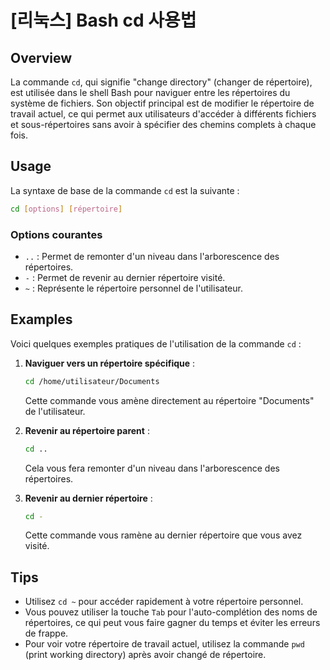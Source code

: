 # [리눅스] Bash cd 사용법

## Overview
La commande `cd`, qui signifie "change directory" (changer de répertoire), est utilisée dans le shell Bash pour naviguer entre les répertoires du système de fichiers. Son objectif principal est de modifier le répertoire de travail actuel, ce qui permet aux utilisateurs d'accéder à différents fichiers et sous-répertoires sans avoir à spécifier des chemins complets à chaque fois.

## Usage
La syntaxe de base de la commande `cd` est la suivante :

```bash
cd [options] [répertoire]
```

### Options courantes
- `..` : Permet de remonter d'un niveau dans l'arborescence des répertoires.
- `-` : Permet de revenir au dernier répertoire visité.
- `~` : Représente le répertoire personnel de l'utilisateur.

## Examples
Voici quelques exemples pratiques de l'utilisation de la commande `cd` :

1. **Naviguer vers un répertoire spécifique** :
   ```bash
   cd /home/utilisateur/Documents
   ```
   Cette commande vous amène directement au répertoire "Documents" de l'utilisateur.

2. **Revenir au répertoire parent** :
   ```bash
   cd ..
   ```
   Cela vous fera remonter d'un niveau dans l'arborescence des répertoires.

3. **Revenir au dernier répertoire** :
   ```bash
   cd -
   ```
   Cette commande vous ramène au dernier répertoire que vous avez visité.

## Tips
- Utilisez `cd ~` pour accéder rapidement à votre répertoire personnel.
- Vous pouvez utiliser la touche `Tab` pour l'auto-complétion des noms de répertoires, ce qui peut vous faire gagner du temps et éviter les erreurs de frappe.
- Pour voir votre répertoire de travail actuel, utilisez la commande `pwd` (print working directory) après avoir changé de répertoire.